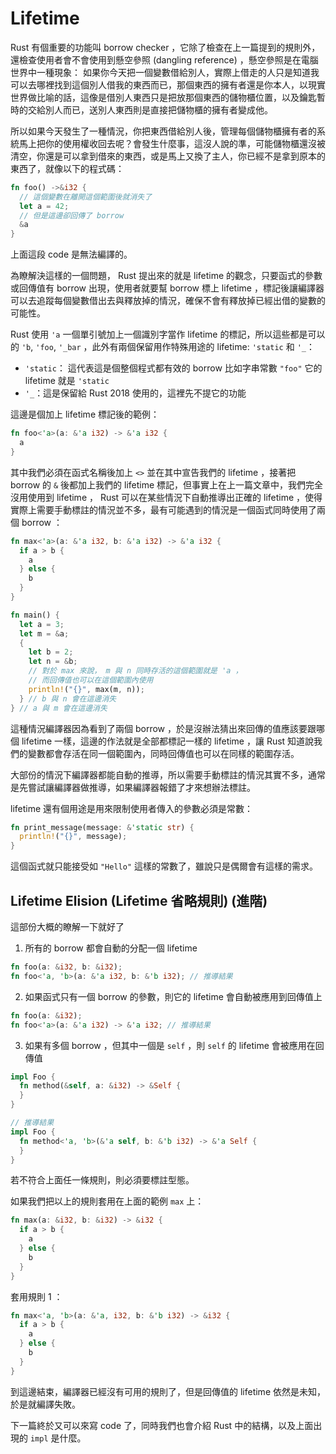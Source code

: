 Lifetime
=========

Rust 有個重要的功能叫 borrow checker ，它除了檢查在上一篇提到的規則外，還檢查使用者會不會使用到懸空參照 (dangling reference)  ，懸空參照是在電腦世界中一種現象： 如果你今天把一個變數借給別人，實際上借走的人只是知道我可以去哪裡找到這個別人借我的東西而已，那個東西的擁有者還是你本人，以現實世界做比喻的話，這像是借別人東西只是把放那個東西的儲物櫃位置，以及鑰匙暫時的交給別人而已，送別人東西則是直接把儲物櫃的擁有者變成他。

所以如果今天發生了一種情況，你把東西借給別人後，管理每個儲物櫃擁有者的系統馬上把你的使用權收回去呢？會發生什麼事，這沒人說的準，可能儲物櫃還沒被清空，你還是可以拿到借來的東西，或是馬上又換了主人，你已經不是拿到原本的東西了，就像以下的程式碼：

```rust
fn foo() ->&i32 {
  // 這個變數在離開這個範圍後就消失了
  let a = 42;
  // 但是這邊卻回傳了 borrow
  &a
}
```

上面這段 code 是無法編譯的。  

為瞭解決這樣的一個問題， Rust 提出來的就是 lifetime 的觀念，只要函式的參數或回傳值有 borrow 出現，使用者就要幫 borrow 標上 lifetime ，標記後讓編譯器可以去追蹤每個變數借出去與釋放掉的情況，確保不會有釋放掉已經出借的變數的可能性。

Rust 使用 `'a` 一個單引號加上一個識別字當作 lifetime 的標記，所以這些都是可以的 `'b`, `'foo`, `'_bar` ，此外有兩個保留用作特殊用途的 lifetime: `'static` 和 `'_`：  

- `'static`： 這代表這是個整個程式都有效的 borrow 比如字串常數 `"foo"` 它的 lifetime 就是 `'static`  
- `'_`：這是保留給 Rust 2018 使用的，這裡先不提它的功能  

這邊是個加上 lifetime 標記後的範例：

```rust
fn foo<'a>(a: &'a i32) -> &'a i32 {
  a
}
```

其中我們必須在函式名稱後加上 `<>` 並在其中宣告我們的 lifetime ，接著把 borrow 的 `&` 後都加上我們的 lifetime 標記，但事實上在上一篇文章中，我們完全沒用使用到 lifetime ， Rust 可以在某些情況下自動推導出正確的 lifetime ，使得實際上需要手動標註的情況並不多，最有可能遇到的情況是一個函式同時使用了兩個 borrow ：  

```rust
fn max<'a>(a: &'a i32, b: &'a i32) -> &'a i32 {
  if a > b {
    a
  } else {
    b
  }
}

fn main() {
  let a = 3;
  let m = &a;
  {
    let b = 2;
    let n = &b;
    // 對於 max 來說， m 與 n 同時存活的這個範圍就是 'a ，
    // 而回傳值也可以在這個範圍內使用
    println!("{}", max(m, n));
  } // b 與 n 會在這邊消失
} // a 與 m 會在這邊消失
```

這種情況編譯器因為看到了兩個 borrow ，於是沒辦法猜出來回傳的值應該要跟哪個 lifetime 一樣，這邊的作法就是全部都標記一樣的 lifetime ，讓 Rust 知道說我們的變數都會存活在同一個範圍內，同時回傳值也可以在同樣的範圍存活。

大部份的情況下編譯器都能自動的推導，所以需要手動標註的情況其實不多，通常是先嘗試讓編譯器做推導，如果編譯器報錯了才來想辦法標註。  

lifetime 還有個用途是用來限制使用者傳入的參數必須是常數：  

```rust
fn print_message(message: &'static str) {
  println!("{}", message);
}
```

這個函式就只能接受如 `"Hello"` 這樣的常數了，雖說只是偶爾會有這樣的需求。  

Lifetime Elision (Lifetime 省略規則) (進階)
-------------------------------------------

這部份大概的瞭解一下就好了  

1. 所有的 borrow 都會自動的分配一個 lifetime

```rust
fn foo(a: &i32, b: &i32);
fn foo<'a, 'b>(a: &'a i32, b: &'b i32); // 推導結果
```

2. 如果函式只有一個 borrow 的參數，則它的 lifetime 會自動被應用到回傳值上

```rust
fn foo(a: &i32);
fn foo<'a>(a: &'a i32) -> &'a i32; // 推導結果
```

3. 如果有多個 borrow ，但其中一個是 `self` ，則 `self` 的 lifetime 會被應用在回傳值

```rust
impl Foo {
  fn method(&self, a: &i32) -> &Self {
  }
}

// 推導結果
impl Foo {
  fn method<'a, 'b>(&'a self, b: &'b i32) -> &'a Self {
  }
}
```

若不符合上面任一條規則，則必須要標註型態。  

如果我們把以上的規則套用在上面的範例 `max` 上：

```rust
fn max(a: &i32, b: &i32) -> &i32 {
  if a > b {
    a
  } else {
    b
  }
}
```

套用規則 1 ：

```rust
fn max<'a, 'b>(a: &'a, i32, b: &'b i32) -> &i32 {
  if a > b {
    a
  } else {
    b
  }
}
```

到這邊結束，編譯器已經沒有可用的規則了，但是回傳值的 lifetime 依然是未知，於是就編譯失敗。

下一篇終於又可以來寫 code 了，同時我們也會介紹 Rust 中的結構，以及上面出現的 `impl` 是什麼。
